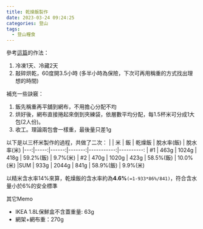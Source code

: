 ```yaml
---
title: 乾燥飯製作
date: 2023-03-24 09:24:25
categories: 登山
tags:
  - 登山糧食
---
```


參考[這篇][1]的作法：
1. 冷凍1天、冷藏2天
2. 敲碎烘乾，60度開3.5小時 (多半小時為保險，下次可再用稱重的方式找出理想的時間)

補充一些訣竅：
1. 飯先稱重再平舖到網布，不用擔心分配不均
2. 烘好後，網布直接捲起來倒到夾練袋，依層數平均分配，每1.5杯米可分成1大包(2人份)。
3. 收工。理論兩包會一樣重，最後量只差1g

以下是以三杯米製作的過程，共做了二次：
|    |  米  |   飯  | 乾燥飯 | 脫水率(飯) | 脫水率(米)
|---:|-----:|------:|-------:|-----------:|----------:
| #1 | 463g | 1024g | 418g   | 59.2%(飯)  |  9.7%(米)
| #2 | 470g | 1020g | 423g   | 58.5%(飯)  | 10.0%(米)
|SUM | 933g | 2044g | 841g   | 58.9%(飯)  |  9.9%(米)

以精米含水率14%來算，乾燥飯的含水率約為**4.6%**`(=1-933*86%/841)`，符合含水量小於6%的安全標準


其它Memo
- IKEA 1.8L保鮮盒不含蓋重量: 63g
- 網架+網布重：270g


[1]: https://trekntrip.info/rice/
